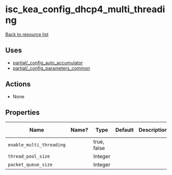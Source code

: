 # isc_kea_config_dhcp4_multi_threading

[Back to resource list](../README.md#resources)

## Uses

- [partial/_config_auto_accumulator](partial/isc_kea__config_auto_accumulator.md)
- [partial/_config_parameters_common](partial/isc_kea__config_parameters_common.md)

## Actions

- None

## Properties

| Name                     | Name? | Type        | Default | Description | Allowed Values |
| ------------------------ | ----- | ----------- | ------- | ----------- | -------------- |
| `enable_multi_threading` |       | true, false |         |             |                |
| `thread_pool_size`       |       | Integer     |         |             |                |
| `packet_queue_size`      |       | Integer     |         |             |                |
